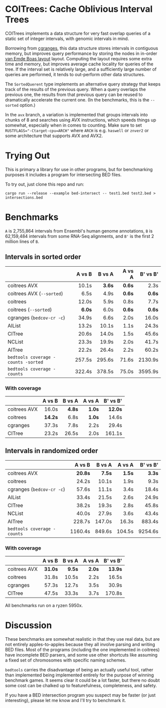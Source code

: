 
# COITrees: Cache Oblivious Interval Trees

COITrees implements a data structure for very fast overlap queries of a
static set of integer intervals, with genomic intervals in mind.

Borrowing from [cgranges](https://github.com/lh3/cgranges), this data
structure stores intervals in contiguous memory, but improves query
performance by storing the nodes in in-order [van Emde Boas
layout](http://erikdemaine.org/papers/FOCS2000b/paper.pdf) layout. Computing
the layout requires some extra time and memory, but improves average cache
locality for queries of the tree. If the interval set is relatively large,
and a sufficiently large number of queries are performed, it tends to out-perform
other data structures.

The `SortedQuerent` type implements an alternative query strategy that keeps track
of the results of the previous query. When a query overlaps the previous one,
the results from that previous query can be reused to dramatically accelerate
the current one. (In the benchmarks, this is the `--sorted` option.)

In the `avx` branch, a variation is implemented that groups intervals into
chunks of 8 and searches using AVX instructions, which speeds things up
somewhat, especially when in comes to counting. Make sure to set
`RUSTFLAGS="-Ctarget-cpu=ARCH"` where `ARCH` is e.g. `haswell` or `znver2` or
some architecture that supports AVX and AVX2.


# Trying Out

This is primary a library for use in other programs, but for benchmarking
purposes it includes a program for intersecting BED files.

To try out, just clone this repo and run:
```shell
cargo run --release --example bed-intersect -- test1.bed test2.bed > intersections.bed
```

# Benchmarks

`A` is 2,755,864 intervals from Ensembl's human genome annotations, `B` is
62,159,484 intervals from some RNA-Seq alignments, and `B'` is the first 2
million lines of `B`.

## Intervals in sorted order

|                                     |     A vs B |     B vs A |  A vs A  | B' vs B'   |
| ----------------------------------- | ---------: | ---------: | -------: | ---------: |
| coitrees AVX                        |      10.1s |   **3.6s** | **0.6s** |      2.3s  |
| coitrees AVX (`--sorted`)           |       6.5s |       4.9s | **0.6s** |  **0.6s**  |
| coitrees                            |      12.0s |       5.9s |     0.8s |      7.7s  |
| coitrees (`--sorted`)               |   **6.0s** |       6.0s | **0.6s** |  **0.6s**  |
| cgranges (`bedcov-cr -c`)           |      34.9s |       6.6s |     2.0s |     16.0s  |
| AIList                              |      13.2s |      10.1s |     1.1s |     24.3s  |
| CITree                              |      20.6s |      14.0s |     1.5s |     45.6s  |
| NCList                              |      23.3s |      19.9s |     2.0s |     41.7s  |
| AITree                              |      22.2s |      26.4s |     2.2s |     60.2s  |
| `bedtools coverage -counts -sorted` |     257.5s |     295.6s |    71.6s |   2130.9s  |
| `bedtools coverage -counts`         |     322.4s |     378.5s |    75.0s |   3595.9s  |

### With coverage

|                                     |     A vs B |     B vs A |  A vs A  | B' vs B'   |
| ----------------------------------- | ---------: | ---------: | -------: | ---------: |
| coitrees AVX                        |      16.0s |   **4.8s** | **1.0s** | **12.0s**  |
| coitrees                            |  **14.2s** |       6.8s | **1.0s** |     14.6s  |
| cgranges                            |      37.3s |       7.8s |     2.2s |     29.4s  |
| CITree                              |      23.2s |      26.5s |     2.0s |    161.1s  |

## Intervals in randomized order

|                                     |     A vs B |     B vs A | A vs A   | B' vs B'  |
| ----------------------------------- | ---------: | ---------: | -------: | --------: |
| coitrees AVX                        |  **20.8s** |   **7.5s** | **1.5s** |  **3.3s** |
| coitrees                            |      24.2s |      10.1s |     1.9s |      9.3s |
| cgranges (`bedcov-cr -c`)           |      57.6s |      11.1s |     3.4s |     18.4s |
| AIList                              |      33.4s |      21.5s |     2.6s |     24.9s |
| CITree                              |      38.2s |      19.3s |     2.8s |     45.8s |
| NCList                              |      40.0s |      27.9s |     3.6s |     43.4s |
| AITree                              |     228.7s |     147.0s |    16.3s |    883.4s |
| `bedtools coverage -counts`         |    1160.4s |     849.6s |   104.5s |   9254.6s |

### With coverage

|                                     |     A vs B |     B vs A |  A vs A  | B' vs B'   |
| ----------------------------------- | ---------: | ---------: | -------: | ---------: |
| coitrees AVX                        |  **31.0s** |   **9.5s** | **2.0s** | **13.9s**  |
| coitrees                            |      31.8s |      10.5s |     2.2s |     16.5s  |
| cgranges                            |      57.3s |      12.7s |     3.5s |     30.9s  |
| CITree                              |      47.5s |      33.3s |     3.7s |    170.8s  |


All benchmarks run on a ryzen 5950x.

# Discussion

These benchmarks are somewhat realistic in that they use real data, but are
not entirely apples-to-apples because they all involve parsing and writing
BED files. Most of the programs (including the one implemented in coitrees)
have incomplete BED parsers, and some use other shortcuts like assuming a
fixed set of chromosomes with specific naming schemes.

`bedtools` carries the disadvantage of being an actually useful tool, rather
than implemented being implemented entirely for the purpose of winning benchmark
games. It seems clear it could be a lot faster, but there no doubt some cost can
be chalked up to featurefulness, completeness, and safety.

If you have a BED intersection program you suspect may be faster (or just
interesting), please let me know and I'll try to benchmark it.
